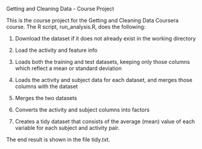 Getting and Cleaning Data - Course Project

This is the course project for the Getting and Cleaning Data Coursera course. The R script, run_analysis.R, does the following:

1) Download the dataset if it does not already exist in the working directory

2) Load the activity and feature info

3) Loads both the training and test datasets, keeping only those columns which reflect a mean or standard deviation

4) Loads the activity and subject data for each dataset, and merges those columns with the dataset

5) Merges the two datasets

6) Converts the activity and subject columns into factors

7) Creates a tidy dataset that consists of the average (mean) value of each variable for each subject and activity pair.

The end result is shown in the file tidy.txt.
